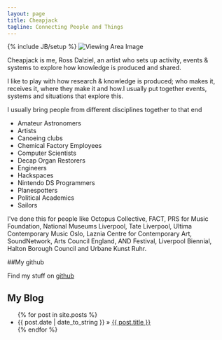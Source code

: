 ```yaml
---
layout: page
title: Cheapjack
tagline: Connecting People and Things 
---
```

{% include JB/setup %}
![Viewing Area Image](http://33.media.tumblr.com/fd1af59a2d9c5b5bbaa92467c8218b1a/tumblr_inline_mte05um05M1qa02bl.jpg)

Cheapjack is me, Ross Dalziel, an artist who sets up activity, events & systems to explore how knowledge is produced and shared. 

I like to play with how research & knowledge is produced; who makes it, receives it, where they make it and how.I usually put together events, systems and situations that explore this.

I usually bring people from different disciplines together to that end 

 * Amateur Astronomers
 * Artists
 * Canoeing clubs
 * Chemical Factory Employees
 * Computer Scientists
 * Decap Organ Restorers 
 * Engineers
 * Hackspaces
 * Nintendo DS Programmers
 * Planespotters
 * Political Academics
 * Sailors

I've done this for people like Octopus Collective, FACT, PRS for Music Foundation, National Museums Liverpool, Tate Liverpool, Ultima Contemporary Music Oslo, Laznia Centre for Contemporary Art, SoundNetwork, Arts Council England, AND Festival, Liverpool Biennial, Halton Borough Council and Urbane Kunst Ruhr.

##My github

Find my stuff on [github](https://github.com/cheapjack)

## My Blog

<ul class="posts">
  {% for post in site.posts %}
    <li><span>{{ post.date | date_to_string }}</span> &raquo; <a href="{{ BASE_PATH }}{{ post.url }}">{{ post.title }}</a></li>
  {% endfor %}
</ul>



